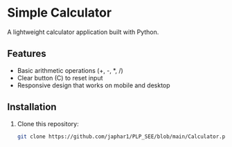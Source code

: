 # Simple Calculator

A lightweight calculator application built with Python.

## Features
- Basic arithmetic operations (+, -, *, /)
- Clear button (C) to reset input
- Responsive design that works on mobile and desktop

## Installation
1. Clone this repository:
   ```bash
   git clone https://github.com/japhar1/PLP_SEE/blob/main/Calculator.py
